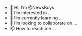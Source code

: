 - 👋 Hi, I’m @NewsBoys
- 👀 I’m interested in ...
- 🌱 I’m currently learning ...
- 💞️ I’m looking to collaborate on ...
- 📫 How to reach me ...

<!---
NewsBoys/NewsBoys is a ✨ special ✨ repository because its `README.md` (this file) appears on your GitHub profile.
You can click the Preview link to take a look at your changes.
--->
